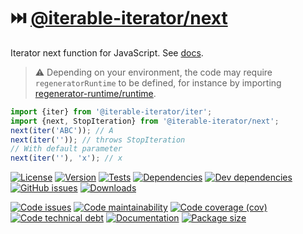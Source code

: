 :next_track_button: [@iterable-iterator/next](https://iterable-iterator.github.io/next)
==

Iterator next function for JavaScript.
See [docs](https://iterable-iterator.github.io/next/index.html).

> :warning: Depending on your environment, the code may require
> `regeneratorRuntime` to be defined, for instance by importing
> [regenerator-runtime/runtime](https://www.npmjs.com/package/regenerator-runtime).

```js
import {iter} from '@iterable-iterator/iter';
import {next, StopIteration} from '@iterable-iterator/next';
next(iter('ABC')); // A
next(iter('')); // throws StopIteration
// With default parameter
next(iter(''), 'x'); // x
```

[![License](https://img.shields.io/github/license/iterable-iterator/next.svg)](https://raw.githubusercontent.com/iterable-iterator/next/main/LICENSE)
[![Version](https://img.shields.io/npm/v/@iterable-iterator/next.svg)](https://www.npmjs.org/package/@iterable-iterator/next)
[![Tests](https://img.shields.io/github/workflow/status/iterable-iterator/next/ci:test?event=push&label=tests)](https://github.com/iterable-iterator/next/actions/workflows/ci:test.yml?query=branch:main)
[![Dependencies](https://img.shields.io/david/iterable-iterator/next.svg)](https://david-dm.org/iterable-iterator/next)
[![Dev dependencies](https://img.shields.io/david/dev/iterable-iterator/next.svg)](https://david-dm.org/iterable-iterator/next?type=dev)
[![GitHub issues](https://img.shields.io/github/issues/iterable-iterator/next.svg)](https://github.com/iterable-iterator/next/issues)
[![Downloads](https://img.shields.io/npm/dm/@iterable-iterator/next.svg)](https://www.npmjs.org/package/@iterable-iterator/next)

[![Code issues](https://img.shields.io/codeclimate/issues/iterable-iterator/next.svg)](https://codeclimate.com/github/iterable-iterator/next/issues)
[![Code maintainability](https://img.shields.io/codeclimate/maintainability/iterable-iterator/next.svg)](https://codeclimate.com/github/iterable-iterator/next/trends/churn)
[![Code coverage (cov)](https://img.shields.io/codecov/c/gh/iterable-iterator/next/main.svg)](https://codecov.io/gh/iterable-iterator/next)
[![Code technical debt](https://img.shields.io/codeclimate/tech-debt/iterable-iterator/next.svg)](https://codeclimate.com/github/iterable-iterator/next/trends/technical_debt)
[![Documentation](https://iterable-iterator.github.io/next/badge.svg)](https://iterable-iterator.github.io/next/source.html)
[![Package size](https://img.shields.io/bundlephobia/minzip/@iterable-iterator/next)](https://bundlephobia.com/result?p=@iterable-iterator/next)
